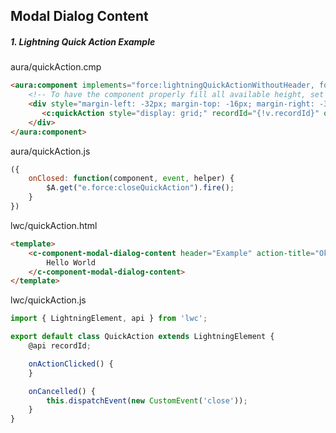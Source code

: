 ## Modal Dialog Content


##### 1. Lightning Quick Action Example
aura/quickAction.cmp
```html
<aura:component implements="force:lightningQuickActionWithoutHeader, force:hasRecordId">
    <!-- To have the component properly fill all available height, set height to the same value as in quick action in Salesforce and set display style as specified -->
    <div style="margin-left: -32px; margin-top: -16px; margin-right: -32px; margin-bottom: -32px; height: 500px; display: grid;">
       <c:quickAction style="display: grid;" recordId="{!v.recordId}" onclose="{!c.onClosed}"></c:opportunityLogACall>
    </div>
</aura:component>
```
aura/quickAction.js
```javascript
({
    onClosed: function(component, event, helper) {
        $A.get("e.force:closeQuickAction").fire();
    }
})
```
lwc/quickAction.html
```html
<template>
    <c-component-modal-dialog-content header="Example" action-title="Okay" onaction={onActionClicked} oncancel={onCancelled}>
        Hello World
    </c-component-modal-dialog-content>
</template>
```
lwc/quickAction.js
```javascript
import { LightningElement, api } from 'lwc';

export default class QuickAction extends LightningElement {
    @api recordId;

    onActionClicked() {
    }

    onCancelled() {
        this.dispatchEvent(new CustomEvent('close'));
    }
}
```
